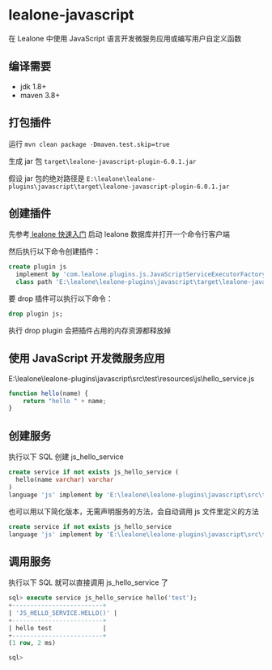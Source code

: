 # lealone-javascript

在 Lealone 中使用 JavaScript 语言开发微服务应用或编写用户自定义函数


## 编译需要

* jdk 1.8+
* maven 3.8+


## 打包插件

运行 `mvn clean package -Dmaven.test.skip=true`

生成 jar 包 `target\lealone-javascript-plugin-6.0.1.jar`

假设 jar 包的绝对路径是 `E:\lealone\lealone-plugins\javascript\target\lealone-javascript-plugin-6.0.1.jar`


## 创建插件

先参考[ lealone 快速入门](https://github.com/lealone/Lealone-Docs/blob/master/应用文档/Lealone数据库快速入门.md) 启动 lealone 数据库并打开一个命令行客户端

然后执行以下命令创建插件：

```sql
create plugin js
  implement by 'com.lealone.plugins.js.JavaScriptServiceExecutorFactory' 
  class path 'E:\lealone\lealone-plugins\javascript\target\lealone-javascript-plugin-6.0.1.jar';
```

要 drop 插件可以执行以下命令：

```sql
drop plugin js;
```

执行 drop plugin 会把插件占用的内存资源都释放掉



## 使用 JavaScript 开发微服务应用

E:\lealone\lealone-plugins\javascript\src\test\resources\js\hello_service.js

```JavaScript
function hello(name) {
    return "hello " + name;
}
```


## 创建服务

执行以下 SQL 创建 js_hello_service

```sql
create service if not exists js_hello_service (
  hello(name varchar) varchar
)
language 'js' implement by 'E:\lealone\lealone-plugins\javascript\src\test\resources\js\hello_service.js';
```

也可以用以下简化版本，无需声明服务的方法，会自动调用 js 文件里定义的方法

```sql
create service if not exists js_hello_service
language 'js' implement by 'E:\lealone\lealone-plugins\javascript\src\test\resources\js\hello_service.js';
```


## 调用服务

执行以下 SQL 就可以直接调用 js_hello_service 了

```sql
sql> execute service js_hello_service hello('test');
+-------------------------+
| 'JS_HELLO_SERVICE.HELLO()' |
+-------------------------+
| hello test              |
+-------------------------+
(1 row, 2 ms)

sql>
```

